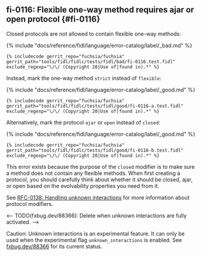 ## fi-0116: Flexible one-way method requires ajar or open protocol {#fi-0116}

Closed protocols are not allowed to contain flexible one-way methods:

{% include "docs/reference/fidl/language/error-catalog/label/_bad.md" %}

```fidl
{% includecode gerrit_repo="fuchsia/fuchsia" gerrit_path="tools/fidl/fidlc/tests/fidl/bad/fi-0116.test.fidl" exclude_regexp="\/\/ (Copyright 20|Use of|found in).*" %}
```

Instead, mark the one-way method `strict` instead of `flexible`:

{% include "docs/reference/fidl/language/error-catalog/label/_good.md" %}

```fidl
{% includecode gerrit_repo="fuchsia/fuchsia" gerrit_path="tools/fidl/fidlc/tests/fidl/good/fi-0116-a.test.fidl" exclude_regexp="\/\/ (Copyright 20|Use of|found in).*" %}
```

Alternatively, mark the protocol `ajar` or `open` instead of `closed`:

{% include "docs/reference/fidl/language/error-catalog/label/_good.md" %}

```fidl
{% includecode gerrit_repo="fuchsia/fuchsia" gerrit_path="tools/fidl/fidlc/tests/fidl/good/fi-0116-b.test.fidl" exclude_regexp="\/\/ (Copyright 20|Use of|found in).*" %}
```

This error exists because the purpose of the `closed` modifier is to make sure a
method does not contain any flexible methods. When first creating a protocol,
you should carefully think about whether it should be closed, ajar, or open
based on the evolvability properties you need from it.

See [RFC-0138: Handling unknown
interactions](/docs/contribute/governance/rfcs/0138_handling_unknown_interactions.md)
for more information about protocol modifiers.

<-- TODO(fxbug.dev/88366): Delete when unknown interactions are fully activated. -->

Caution: Unknown interactions is an experimental feature. It can only be used
when the experimental flag `unknown_interactions` is enabled. See
[fxbug.dev/88366](https://fxbug.dev/88366) for its current status.
